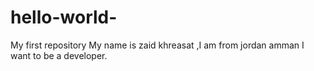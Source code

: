 # hello-world-
My first repository
My name is zaid khreasat ,I am from jordan amman I want to be a developer.
